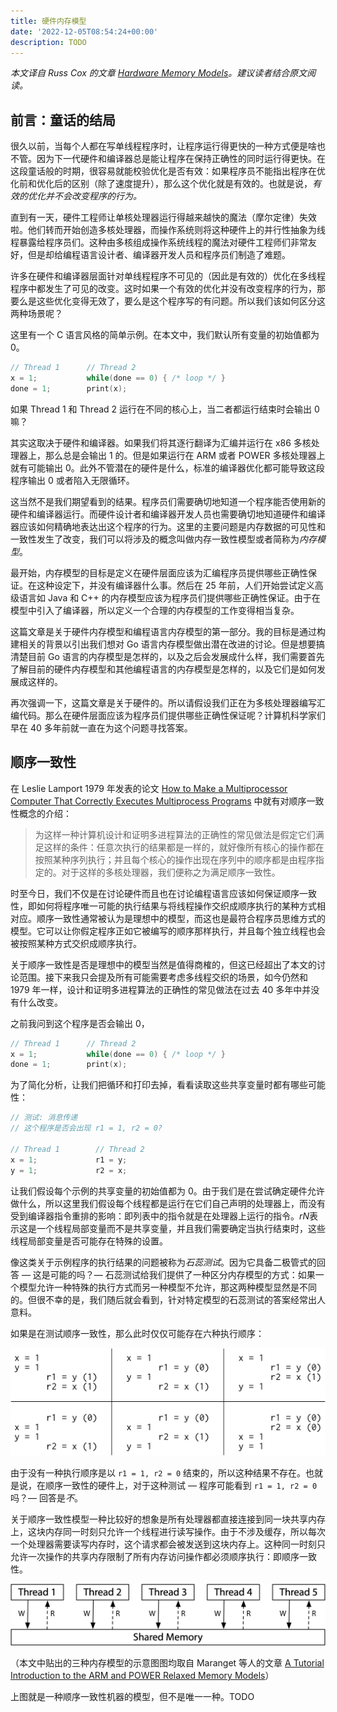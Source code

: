 ```yaml
---
title: 硬件内存模型
date: '2022-12-05T08:54:24+00:00'
description: TODO
---
```


*本文译自 Russ Cox 的文章 [Hardware Memory Models](https://research.swtch.com/hwmm)。建议读者结合原文阅读。*

## 前言：童话的结局

很久以前，当每个人都在写单线程程序时，让程序运行得更快的一种方式便是啥也不管。因为下一代硬件和编译器总是能让程序在保持正确性的同时运行得更快。在这段童话般的时期，很容易就能校验优化是否有效：如果程序员不能指出程序在优化前和优化后的区别（除了速度提升），那么这个优化就是有效的。也就是说，*有效的优化并不会改变程序的行为。*

直到有一天，硬件工程师让单核处理器运行得越来越快的魔法（摩尔定律）失效啦。他们转而开始创造多核处理器，而操作系统则将这种硬件上的并行性抽象为线程暴露给程序员们。这种由多核组成操作系统线程的魔法对硬件工程师们非常友好，但是却给编程语言设计者、编译器开发人员和程序员们制造了难题。

许多在硬件和编译器层面针对单线程程序不可见的（因此是有效的）优化在多线程程序中都发生了可见的改变。这时如果一个有效的优化并没有改变程序的行为，那要么是这些优化变得无效了，要么是这个程序写的有问题。所以我们该如何区分这两种场景呢？

这里有一个 C 语言风格的简单示例。在本文中，我们默认所有变量的初始值都为 0。

```c
// Thread 1      // Thread 2
x = 1;           while(done == 0) { /* loop */ }
done = 1;        print(x);
```

如果 Thread 1 和 Thread 2 运行在不同的核心上，当二者都运行结束时会输出 0 嘛？

其实这取决于硬件和编译器。如果我们将其逐行翻译为汇编并运行在 x86 多核处理器上，那么总是会输出 1 的。但是如果运行在 ARM 或者 POWER 多核处理器上就有可能输出 0。此外不管潜在的硬件是什么，标准的编译器优化都可能导致这段程序输出 0 或者陷入无限循环。

这当然不是我们期望看到的结果。程序员们需要确切地知道一个程序能否使用新的硬件和编译器运行。而硬件设计者和编译器开发人员也需要确切地知道硬件和编译器应该如何精确地表达出这个程序的行为。这里的主要问题是内存数据的可见性和一致性发生了改变，我们可以将涉及的概念叫做内存一致性模型或者简称为*内存模型*。

最开始，内存模型的目标是定义在硬件层面应该为汇编程序员提供哪些正确性保证。在这种设定下，并没有编译器什么事。然后在 25 年前，人们开始尝试定义高级语言如 Java 和 C++ 的内存模型应该为程序员们提供哪些正确性保证。由于在模型中引入了编译器，所以定义一个合理的内存模型的工作变得相当复杂。

这篇文章是关于硬件内存模型和编程语言内存模型的第一部分。我的目标是通过构建相关的背景以引出我们想对 Go 语言内存模型做出潜在改进的讨论。但是想要搞清楚目前 Go 语言的内存模型是怎样的，以及之后会发展成什么样，我们需要首先了解目前的硬件内存模型和其他编程语言的内存模型是怎样的，以及它们是如何发展成这样的。

再次强调一下，这篇文章是关于硬件的。所以请假设我们正在为多核处理器编写汇编代码。那么在硬件层面应该为程序员们提供哪些正确性保证呢？计算机科学家们早在 40 多年前就一直在为这个问题寻找答案。

## 顺序一致性

在 Leslie Lamport 1979 年发表的论文 [How to Make a Multiprocessor Computer That Correctly Executes Multiprocess Programs](https://www.microsoft.com/en-us/research/publication/make-multiprocessor-computer-correctly-executes-multiprocess-programs/) 中就有对顺序一致性概念的介绍：

> 为这样一种计算机设计和证明多进程算法的正确性的常见做法是假定它们满足这样的条件：任意次执行的结果都是一样的，就好像所有核心的操作都在按照某种序列执行；并且每个核心的操作出现在序列中的顺序都是由程序指定的。对于这样的多核处理器，我们便称之为满足顺序一致性。

时至今日，我们不仅是在讨论硬件而且也在讨论编程语言应该如何保证顺序一致性，即如何将程序唯一可能的执行结果与将线程操作交织成顺序执行的某种方式相对应。顺序一致性通常被认为是理想中的模型，而这也是最符合程序员思维方式的模型。它可以让你假定程序正如它被编写的顺序那样执行，并且每个独立线程也会被按照某种方式交织成顺序执行。

关于顺序一致性是否是理想中的模型当然是值得商榷的，但这已经超出了本文的讨论范围。接下来我只会提及所有可能需要考虑多线程交织的场景，如今仍然和 1979 年一样，设计和证明多进程算法的正确性的常见做法在过去 40 多年中并没有什么改变。

之前我问到这个程序是否会输出 0，

```c
// Thread 1      // Thread 2
x = 1;           while(done == 0) { /* loop */ }
done = 1;        print(x);
```

为了简化分析，让我们把循环和打印去掉，看看读取这些共享变量时都有哪些可能性：

```c
// 测试: 消息传递
// 这个程序是否会出现 r1 = 1, r2 = 0?

// Thread 1        // Thread 2
x = 1;             r1 = y;
y = 1;             r2 = x;
```

让我们假设每个示例的共享变量的初始值都为 0。由于我们是在尝试确定硬件允许做什么，所以这里我们假设每个线程都是运行在它们自己声明的处理器上，而没有受到编译器指令重排的影响：即列表中的指令就是在处理器上运行的指令。$rN$表示这是一个线程局部变量而不是共享变量，并且我们需要确定当执行结束时，这些线程局部变量是否可能存在特殊的设置。

像这类关于示例程序的执行结果的问题被称为*石蕊测试*。因为它具备二极管式的回答 — 这是可能的吗？— 石蕊测试给我们提供了一种区分内存模型的方式：如果一个模型允许一种特殊的执行方式而另一种模型不允许，那这两种模型显然是不同的。但很不幸的是，我们随后就会看到，针对特定模型的石蕊测试的答案经常出人意料。

如果是在测试顺序一致性，那么此时仅仅可能存在六种执行顺序：

![](./mem-litmus.png)

由于没有一种执行顺序是以 `r1 = 1, r2 = 0` 结束的，所以这种结果不存在。也就是说，在顺序一致性的硬件上，对于这种测试 — 程序可能看到 `r1 = 1, r2 = 0` 吗？— 回答是*不*。

关于顺序一致性模型一种比较好的想象是所有处理器都直接连接到同一块共享内存上，这块内存同一时刻只允许一个线程进行读写操作。由于不涉及缓存，所以每次一个处理器需要读写内存时，这个请求都会被发送到这块内存上。这种同一时刻只允许一次操作的共享内存限制了所有内存访问操作都必须顺序执行：即顺序一致性。

![](./mem-sc.png)

（本文中贴出的三种内存模型的示意图图均取自 Maranget 等人的文章 [A Tutorial Introduction to the ARM and POWER Relaxed Memory Models](https://www.cl.cam.ac.uk/~pes20/ppc-supplemental/test7.pdf)）

上图就是一种顺序一致性机器的模型，但不是唯一一种。TODO

